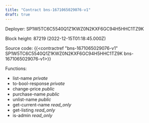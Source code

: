 ```yaml
---
title: "Contract bns-1671065029076-v1"
draft: true
---
```

Deployer: SP1W5TC6C5540Q1Z1KWZ0N2KXF6GC94H5HHC1TZ9K


 



Block height: 87219 (2022-12-15T01:18:45.000Z)

Source code: {{<contractref "bns-1671065029076-v1" SP1W5TC6C5540Q1Z1KWZ0N2KXF6GC94H5HHC1TZ9K bns-1671065029076-v1>}}

Functions:

* list-name _private_
* to-bool-response _private_
* change-price _public_
* purchase-name _public_
* unlist-name _public_
* get-current-name _read_only_
* get-listing _read_only_
* is-admin _read_only_
